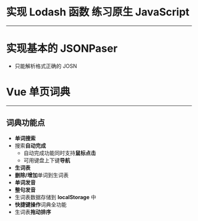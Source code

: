 
# 实现 Lodash 函数 练习原生 JavaScript 
---

# 实现基本的 JSONPaser 
* 只能解析格式正确的 JOSN

# Vue 单页词典
---
## 词典功能点

* **单词搜索**
* 搜索**自动完成**
  * 自动完成功能同时支持**鼠标点击**
  * 可用键盘上下键**导航**
* **生词表**
* **删除/增加**单词到生词表
* **单词发音**
* **整句发音**
* 生词表数据存储到 **localStorage** 中
* **快捷键操作**词典全功能
* 生词表**拖动排序**